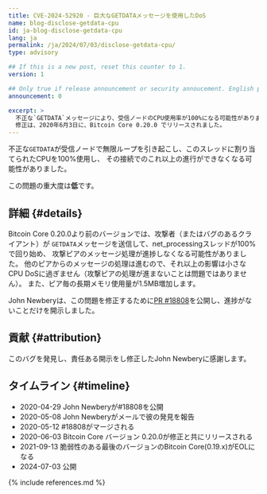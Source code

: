 ```yaml
---
title: CVE-2024-52920 - 巨大なGETDATAメッセージを使用したDoS
name: blog-disclose-getdata-cpu
id: ja-blog-disclose-getdata-cpu
lang: ja
permalink: /ja/2024/07/03/disclose-getdata-cpu/
type: advisory

## If this is a new post, reset this counter to 1.
version: 1

## Only true if release announcement or security annoucement. English posts only
announcement: 0

excerpt: >
  不正な`GETDATA`メッセージにより、受信ノードのCPU使用率が100%になる可能性がありました。
  修正は、2020年6月3日に、Bitcoin Core 0.20.0 でリリースされました。
---
```


不正な`GETDATA`が受信ノードで無限ループを引き起こし、このスレッドに割り当てられたCPUを100%使用し、
その接続でのこれ以上の進行ができなくなる可能性がありました。

この問題の重大度は**低**です。

## 詳細 {#details}

Bitcoin Core 0.20.0より前のバージョンでは、攻撃者（またはバグのあるクライアント）が
`GETDATA`メッセージを送信して、net_processingスレッドが100%で回り始め、
攻撃ピアのメッセージ処理が進捗しなくなる可能性がありました。
他のピアからのメッセージの処理は進むので、それ以上の影響は小さなCPU DoSに過ぎません（攻撃ピアの処理が進まないことは問題ではありません）。
また、ピア毎の長期メモリ使用量が1.5MB増加します。

John Newberyは、この問題を修正するために[PR #18808](https://github.com/bitcoin/bitcoin/pull/18808)を公開し、進捗がないことだけを開示しました。

## 貢献 {#attribution}

このバグを発見し、責任ある開示をし修正したJohn Newberyに感謝します。

## タイムライン {#timeline}

- 2020-04-29 John Newberyが#18808を公開
- 2020-05-08 John Newberyがメールで彼の発見を報告
- 2020-05-12 #18808がマージされる
- 2020-06-03 Bitcoin Core バージョン 0.20.0が修正と共にリリースされる
- 2021-09-13 脆弱性のある最後のバージョンのBitcoin Core(0.19.x)がEOLになる
- 2024-07-03 公開

{% include references.md %}
